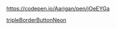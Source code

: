 https://codepen.io/Aarigan/pen/jOeEYGa


[tripleBorderButtonNeon](https://user-images.githubusercontent.com/52601835/233015547-8d1ab40d-835c-4ba4-b7b7-2b6b3f85d039.png)
